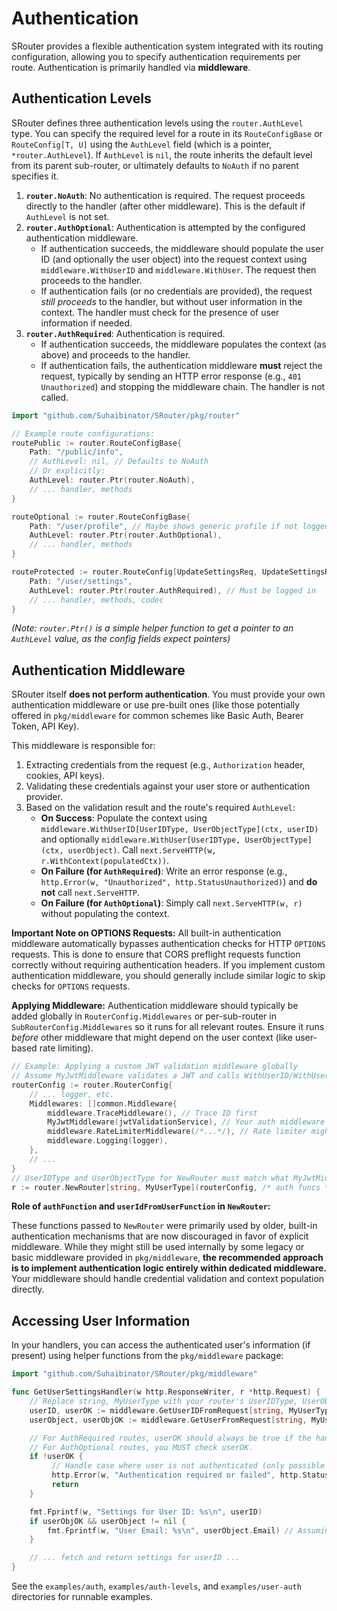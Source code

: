 # Authentication

SRouter provides a flexible authentication system integrated with its routing configuration, allowing you to specify authentication requirements per route. Authentication is primarily handled via **middleware**.

## Authentication Levels

SRouter defines three authentication levels using the `router.AuthLevel` type. You can specify the required level for a route in its `RouteConfigBase` or `RouteConfig[T, U]` using the `AuthLevel` field (which is a pointer, `*router.AuthLevel`). If `AuthLevel` is `nil`, the route inherits the default level from its parent sub-router, or ultimately defaults to `NoAuth` if no parent specifies it.

1.  **`router.NoAuth`**: No authentication is required. The request proceeds directly to the handler (after other middleware). This is the default if `AuthLevel` is not set.
2.  **`router.AuthOptional`**: Authentication is attempted by the configured authentication middleware.
    *   If authentication succeeds, the middleware should populate the user ID (and optionally the user object) into the request context using `middleware.WithUserID` and `middleware.WithUser`. The request then proceeds to the handler.
    *   If authentication fails (or no credentials are provided), the request *still proceeds* to the handler, but without user information in the context. The handler must check for the presence of user information if needed.
3.  **`router.AuthRequired`**: Authentication is required.
    *   If authentication succeeds, the middleware populates the context (as above) and proceeds to the handler.
    *   If authentication fails, the authentication middleware **must** reject the request, typically by sending an HTTP error response (e.g., `401 Unauthorized`) and stopping the middleware chain. The handler is not called.

```go
import "github.com/Suhaibinator/SRouter/pkg/router"

// Example route configurations:
routePublic := router.RouteConfigBase{
    Path: "/public/info",
    // AuthLevel: nil, // Defaults to NoAuth
    // Or explicitly:
    AuthLevel: router.Ptr(router.NoAuth),
    // ... handler, methods
}

routeOptional := router.RouteConfigBase{
    Path: "/user/profile", // Maybe shows generic profile if not logged in, specific if logged in
    AuthLevel: router.Ptr(router.AuthOptional),
    // ... handler, methods
}

routeProtected := router.RouteConfig[UpdateSettingsReq, UpdateSettingsResp]{
    Path: "/user/settings",
    AuthLevel: router.Ptr(router.AuthRequired), // Must be logged in
    // ... handler, methods, codec
}
```
*(Note: `router.Ptr()` is a simple helper function to get a pointer to an `AuthLevel` value, as the config fields expect pointers)*

## Authentication Middleware

SRouter itself **does not perform authentication**. You must provide your own authentication middleware or use pre-built ones (like those potentially offered in `pkg/middleware` for common schemes like Basic Auth, Bearer Token, API Key).

This middleware is responsible for:

1.  Extracting credentials from the request (e.g., `Authorization` header, cookies, API keys).
2.  Validating these credentials against your user store or authentication provider.
3.  Based on the validation result and the route's required `AuthLevel`:
    *   **On Success**: Populate the context using `middleware.WithUserID[UserIDType, UserObjectType](ctx, userID)` and optionally `middleware.WithUser[UserIDType, UserObjectType](ctx, userObject)`. Call `next.ServeHTTP(w, r.WithContext(populatedCtx))`.
    *   **On Failure (for `AuthRequired`)**: Write an error response (e.g., `http.Error(w, "Unauthorized", http.StatusUnauthorized)`) and **do not** call `next.ServeHTTP`.
    *   **On Failure (for `AuthOptional`)**: Simply call `next.ServeHTTP(w, r)` without populating the context.

**Important Note on OPTIONS Requests:** All built-in authentication middleware automatically bypasses authentication checks for HTTP `OPTIONS` requests. This is done to ensure that CORS preflight requests function correctly without requiring authentication headers. If you implement custom authentication middleware, you should generally include similar logic to skip checks for `OPTIONS` requests.

**Applying Middleware:** Authentication middleware should typically be added globally in `RouterConfig.Middlewares` or per-sub-router in `SubRouterConfig.Middlewares` so it runs for all relevant routes. Ensure it runs *before* other middleware that might depend on the user context (like user-based rate limiting).

```go
// Example: Applying a custom JWT validation middleware globally
// Assume MyJwtMiddleware validates a JWT and calls WithUserID/WithUser on success
routerConfig := router.RouterConfig{
    // ... logger, etc.
    Middlewares: []common.Middleware{
        middleware.TraceMiddleware(), // Trace ID first
        MyJwtMiddleware(jwtValidationService), // Your auth middleware
        middleware.RateLimiterMiddleware(/*...*/), // Rate limiter might depend on user ID
        middleware.Logging(logger),
    },
    // ...
}
// UserIDType and UserObjectType for NewRouter must match what MyJwtMiddleware puts in context
r := router.NewRouter[string, MyUserType](routerConfig, /* auth funcs */)
```

**Role of `authFunction` and `userIdFromUserFunction` in `NewRouter`:**

These functions passed to `NewRouter` were primarily used by older, built-in authentication mechanisms that are now discouraged in favor of explicit middleware. While they might still be used internally by some legacy or basic middleware provided in `pkg/middleware`, **the recommended approach is to implement authentication logic entirely within dedicated middleware.** Your middleware should handle credential validation and context population directly.

## Accessing User Information

In your handlers, you can access the authenticated user's information (if present) using helper functions from the `pkg/middleware` package:

```go
import "github.com/Suhaibinator/SRouter/pkg/middleware"

func GetUserSettingsHandler(w http.ResponseWriter, r *http.Request) {
    // Replace string, MyUserType with your router's UserIDType, UserObjectType
    userID, userOK := middleware.GetUserIDFromRequest[string, MyUserType](r)
    userObject, userObjOK := middleware.GetUserFromRequest[string, MyUserType](r) // Returns *MyUserType

    // For AuthRequired routes, userOK should always be true if the handler is reached.
    // For AuthOptional routes, you MUST check userOK.
    if !userOK {
         // Handle case where user is not authenticated (only possible for AuthOptional)
         http.Error(w, "Authentication required or failed", http.StatusUnauthorized)
         return
    }

    fmt.Fprintf(w, "Settings for User ID: %s\n", userID)
    if userObjOK && userObject != nil {
        fmt.Fprintf(w, "User Email: %s\n", userObject.Email) // Assuming MyUserType has Email
    }

    // ... fetch and return settings for userID ...
}
```

See the `examples/auth`, `examples/auth-levels`, and `examples/user-auth` directories for runnable examples.
